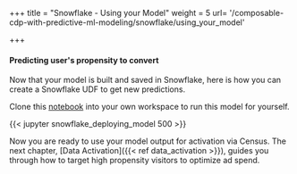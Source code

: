 +++
title = "Snowflake - Using your Model"
weight = 5
url= '/composable-cdp-with-predictive-ml-modeling/snowflake/using_your_model'

+++

#### Predicting user's propensity to convert

Now that your model is built and saved in Snowflake, here is how you can create a Snowflake UDF to get new predictions.

Clone this [notebook](https://github.com/snowplow/composable-cdp-with-predictive-ml-modeling-accelerator/blob/main/content/predictive_ml_models/snowflake/static/snowflake_deploying_model.ipynb) into your own workspace to run this model for yourself.

{{< jupyter snowflake_deploying_model 500 >}}

Now you are ready to use your model output for activation via Census. The next chapter, [Data Activation]({{< ref data_activation >}}), guides you through how to target high propensity visitors to optimize ad spend.
